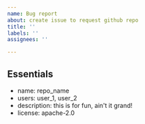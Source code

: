 ```yaml
---
name: Bug report
about: create issue to request github repo
title: ''
labels: ''
assignees: ''

---
```


## Essentials

* name: repo_name 
* users: user_1, user_2
* description: this is for fun, ain't it grand!
* license: apache-2.0
